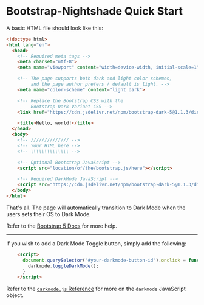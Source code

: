 # Bootstrap-Nightshade Quick Start

A basic HTML file should look like this:

```html
<!doctype html>
<html lang="en">
  <head>
    <!-- Required meta tags -->
    <meta charset="utf-8">
    <meta name="viewport" content="width=device-width, initial-scale=1">

    <!-- The page supports both dark and light color schemes,
         and the page author prefers / default is light. -->
    <meta name="color-scheme" content="light dark">

    <!-- Replace the Bootstrap CSS with the
         Bootstrap-Dark Variant CSS -->
    <link href="https://cdn.jsdelivr.net/npm/bootstrap-dark-5@1.1.3/dist/css/bootstrap-nightshade.min.css" rel="stylesheet">

    <title>Hello, world!</title>
  </head>
  <body>
    <!-- ////////////// -->
    <!-- Your HTML here -->
    <!-- \\\\\\\\\\\\\\ -->

    <!-- Optional Bootstrap JavaScript -->
    <script src="location/of/the/bootstrap.js/here"></script>

    <!-- Required DarkMode JavaScript -->
    <script src="https://cdn.jsdelivr.net/npm/bootstrap-dark-5@1.1.3/dist/js/darkmode.min.js"></script>
  </body>
</html>
```

That's all.  The page will automatically transition to Dark Mode when the users sets their OS to Dark Mode.

Refer to the [Bootstrap 5 Docs](https://getbootstrap.com/docs/5.1/getting-started/introduction/#starter-template) for more help.

***

If you wish to add a Dark Mode Toggle button, simply add the following:

```html
    <script>
      document.querySelector("#your-darkmode-button-id").onclick = function(e){
        darkmode.toggleDarkMode();
      }
    </script>
```

Refer to the [`darkmode.js` Reference](darkmode.js.md) for more on the `darkmode` JavaScript object.
